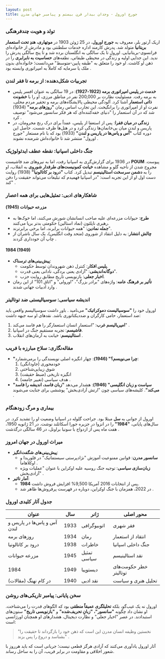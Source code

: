 ```yaml
---
layout: post
title: جورج اورول - وجدان بیدار قرن بیستم و پیامبر جهان مدرن
---
```


### تولد و هویت چندفرهنگی  
اریک آرتور بلر، معروف به **جورج اورول**، در 25 ژوئن 1903 در **موتهاری، هندِ تحت استعمار بریتانیا** متولد شد. پدرش کارمند اداره خدمات سلطنتی بود و مادرش از خانواده‌ای فرانسوی-بریتانیایی. اورول تا یک سالگی به انگلستان برده شد و تا پنج سالگی پدرش را ندید. این جدایی اولیه و زندگی در محیطی طبقاتی، نطفه‌های **حساسیت به نابرابری** را در ذهن او کاشت. او خود را متعلق به "طبقه پایین-متوسط" می‌دانست؛ خانواده‌ای بدون ملک یا سرمایه که کاملاً به امپراتوری وابسته بود .  

### تجربیات شکل‌دهنده: از برمه تا فقر لندن  
- **خدمت در پلیس امپراتوری برمه (1922-1927)**: در 19 سالگی به عنوان افسر پلیس به برمه رفت. مسئولیت نظارت بر 200,000 نفر در مناطق مرزی، او را با **خشونت ذاتی استعمار** آشنا کرد. آلودگی محیطی پالایشگاه‌های برمه و تحقیر مردم محلی، نفرت او از امپراتوری را برانگیخت. این تجارب اساس رمان **"روزهای برمه"** (1934) شد که در آن استعمار را "دنیای خفه‌کننده‌ای که هر فکر سانسور می‌شود" توصیف کرد .  
- **زندگی در میان فقرا**: پس از استعفا از پلیس، عمداً برای درک رنج محرومان، در پاریس و لندن میان بی‌خانمان‌ها زندگی کرد و در هتل‌ها ظرف شست. حاصل این دوره کتاب **"آس و پاس‌ها در پاریس و لندن"** (1933) بود که با نام مستعار "جورج اورول" منتشر شد تا خانواده‌اش شرمنده نشوند .  

### جنگ داخلی اسپانیا: نقطه عطف ایدئولوژیک  
در 1936 برای گزارش‌گری به اسپانیا رفت، اما به نیروهای ضد فاشیست **POUM** پیوست. مجروح شدن از ناحیه گلو و مشاهده **خیانت کمونیست‌های طرفدار شوروی** به انقلاب، او را به **دشمن سرسخت استالینیسم** تبدیل کرد. کتاب **"درود بر کاتالونیا"** (1938) روایت دست اول او از این تجربه است: "در اسپانیا فهمیدم که تبلیغات می‌تواند حقیقت را دفن کند" .  

### شاهکارهای ادبی: تمثیل‌هایی برای همه اعصار  
#### **مزرعه حیوانات** (1945)  
- **طرح**: حیوانات مزرعه‌ای علیه صاحب انسانشان شورش می‌کنند، اما خوک‌ها به رهبری ناپلئون (نماد استالین) حکومتی بدتر برپا می‌کنند.  
- **جمله نمادین**: "همه حیوانات برابرند، اما برخی برابرترند".  
- **چالش انتشار**: به دلیل انتقاد از شوروی (متحد وقت انگلیس)، یک سال ناشران از چاپ آن خودداری کردند .  

#### **1984** (1949)  
- **پیش‌بینی‌های ترسناک**:  
  - **پلیس افکار**: کنترل ذهن شهروندان توسط حکومت.  
  - **دوگانه‌اندیشی**: "آزادی یعنی بردگی، نادانی یعنی قدرت".  
  - **اخبار جعلی**: بازنویسی تاریخ مطابق روایت حزب.  
- **تأثیر بر فرهنگ عامه**: واژه‌های "برادر بزرگ"، "اورولی" و "اتاق 101" از این رمان وارد ادبیات جهانی شدند .  

### اندیشه سیاسی: سوسیالیستی ضد توتالیتر  
اورول خود را **"سوسیالیست دموکراتیک"** می‌نامید . باور داشت سوسیالیسم واقعی باید ضد استعمار، حامی کارگران و ضددیکتاتوری باشد. نقدهای او سه جبهه داشت:  
1. **امپریالیسم غرب**: "استعمار انسان استعمارگر را هم فاسد می‌کند" .  
2. **فاشیسم**: تجربه مستقیم جنگ در اسپانیا.  
3. **استالینیسم**: خیانت به آرمان‌های انقلاب .  

### مقاله‌نگاری: سلاح مبارزه با فریب  
- **"چرا می‌نویسم؟" (1946)**: چهار انگیزه اصلی نویسندگی را برمی‌شمارد:  
  1. خودمحوری (جاودانگی)  
  2. شوق زیبایی‌شناختی  
  3. انگیزه تاریخی (ضبط حقیقت)  
  4. هدف سیاسی (تغییر جامعه) .  
- **"سیاست و زبان انگلیسی" (1946)**: هشدار می‌دهد **"زبان فاسد، اندیشه را فاسد می‌کند"**. کلیشه‌های سیاسی چون "ارتش آزادی‌بخش" پوششی برای جنایت می‌شوند .  

### بیماری و مرگ زودهنگام  
اورول از جوانی به **سل** مبتلا بود. جراحت گلوله در اسپانیا وضعیت او را تشدید کرد. در سال‌های پایانی، **"1984"** را در انزوا در جزیره جورا اسکاتلند نوشت. در 21 ژانویه 1950، هفت ماه پس از ازدواج با سونیا براونل، در 46 سالگی درگذشت .  

### میراث اورول در جهان امروز  
- **پیش‌بینی‌های شگفت‌انگیز**:  
  - **سانسور مدرن**: قوانین ممنوعیت آموزش "نژادپرستی سیستماتیک" در فلوریدا و اوکلاهاما .  
  - **زبان‌سازی سیاسی**: توجیه جنگ روسیه علیه اوکراین با عنوان "عملیات ویژه آزادی‌بخش" .  
- **آمار تاثیر**:  
  - **1984** پس از انتخابات 2016 آمریکا 9,500% افزایش فروش داشت.  
  - در 2022، همزمان با جنگ اوکراین، دوباره در فهرست پرفروش‌ها ظاهر شد .  

### جدول آثار کلیدی اورول 

| **عنوان**               | **سال** | **ژانر**       | **محور اصلی**                  |
|-------------------------|---------|----------------|--------------------------------|
| آس و پاس‌ها در پاریس و لندن | 1933    | اتوبیوگرافی    | فقر شهری                      |
| روزهای برمه             | 1934    | رمان           | انتقاد از استعمار             |
| درود بر کاتالونیا       | 1938    | خاطرات        | جنگ داخلی اسپانیا             |
| مزرعه حیوانات           | 1945    | تمثیل سیاسی    | نقد استالینیسم                |
| 1984                    | 1949    | دیستوپیا       | خطر حکومت‌های توتالیتر       |
| در کام نهنگ (مقالات)    | 1940    | نقد ادبی       | تحلیل هنری و سیاست           |

### سخن پایانی: پیامبر تاریکی‌های روشن  
اورول نه یک غیب‌گو، بلکه **تحلیلگری عمیقاً منطقی** بود که الگوهای قدرت را می‌شناخت. او نشان داد چگونه **"سانسور"، "زبانِ تحریف‌شده"** و **"بازنویسی تاریخ"** ستون‌های استبدادند. در عصر "اخبار جعلی" و نظارت دیجیتال، هشدارهای او همچنان اورژانسی است:  
> "نخستین وظیفه انسان مدرن این است که ذهن خود را بازگرداند تا حقیقت را بشناسد و دروغ را پس بزند" .  

آثار اورول یادآوری می‌کنند که آزادی هرگز قطعی نیست؛ جریانی است که باید هرروز با شعور اخلاقی و مقاومت در برابر فریب، آن را به ساحل رساند.
